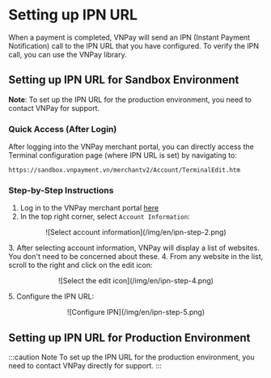 # Setting up IPN URL

When a payment is completed, VNPay will send an IPN (Instant Payment Notification) call to the IPN URL that you have configured. To verify the IPN call, you can use the VNPay library.

## Setting up IPN URL for Sandbox Environment

**Note**: To set up the IPN URL for the production environment, you need to contact VNPay for support.

### Quick Access (After Login)

After logging into the VNPay merchant portal, you can directly access the Terminal configuration page (where IPN URL is set) by navigating to:

```
https://sandbox.vnpayment.vn/merchantv2/Account/TerminalEdit.htm
```

### Step-by-Step Instructions

1. Log in to the VNPay merchant portal [here](https://sandbox.vnpayment.vn/merchantv2/Users/Login.htm)
2. In the top right corner, select `Account Information`:
 <p align="center">
     ![Select account information](/img/en/ipn-step-2.png)
 </p>
3. After selecting account information, VNPay will display a list of websites. You don't need to be concerned about these.
4. From any website in the list, scroll to the right and click on the edit icon:
 <p align="center">
     ![Select the edit icon](/img/en/ipn-step-4.png)
 </p>
5. Configure the IPN URL:
 <p align="center">
     ![Configure IPN](/img/en/ipn-step-5.png)
 </p>

## Setting up IPN URL for Production Environment

:::caution Note
To set up the IPN URL for the production environment, you need to contact VNPay directly for support.
:::
